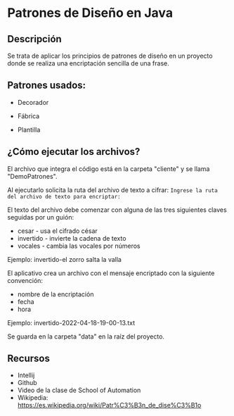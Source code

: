 # Patrones de Diseño en Java

## Descripción

Se trata de aplicar los principios de patrones de diseño en un proyecto donde se realiza una
encriptación sencilla de una frase.

## Patrones usados:

* Decorador

* Fábrica

* Plantilla

## ¿Cómo ejecutar los archivos?

El archivo que integra el código está en la carpeta "cliente" y se llama "DemoPatrones".

Al ejecutarlo solicita la ruta del archivo de texto a cifrar:
`Ingrese la ruta del archivo de texto para encriptar:`

El texto del archivo debe comenzar con alguna de las tres siguientes claves seguidas por un guión:
* cesar - usa el cifrado césar
* invertido - invierte la cadena de texto
* vocales - cambia las vocales por números

Ejemplo: invertido-el zorro salta la valla

El aplicativo crea un archivo con el mensaje encriptado con la siguiente convención:
* nombre de la encriptación
* fecha
* hora

Ejemplo: invertido-2022-04-18-19-00-13.txt

Se guarda en la carpeta "data" en la raíz del proyecto.

## Recursos
* Intellij
* Github
* Video de la clase de School of Automation
* Wikipedia: https://es.wikipedia.org/wiki/Patr%C3%B3n_de_dise%C3%B1o
